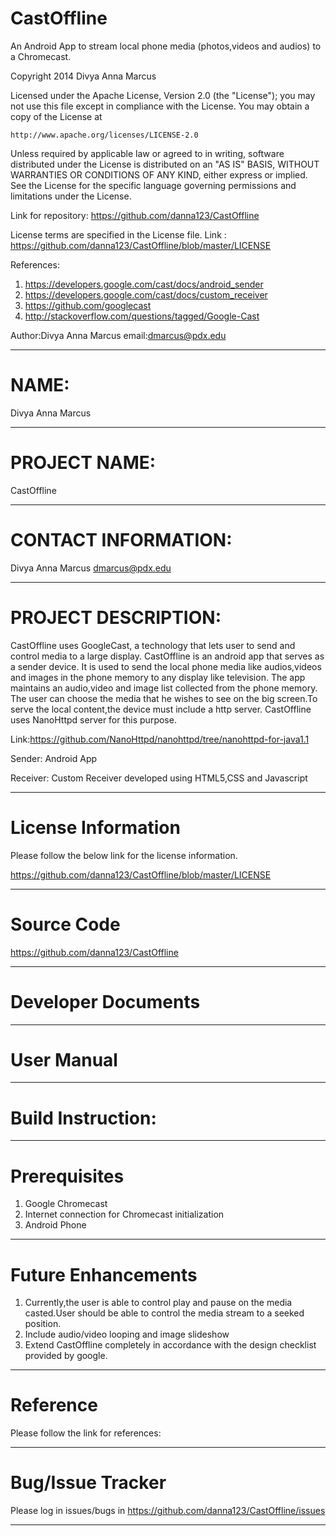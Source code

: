 CastOffline
===========

An Android App to stream local phone media (photos,videos and audios) to a Chromecast.

Copyright 2014 Divya Anna Marcus

Licensed under the Apache License, Version 2.0 (the "License");
you may not use this file except in compliance with the License.
You may obtain a copy of the License at

    http://www.apache.org/licenses/LICENSE-2.0

Unless required by applicable law or agreed to in writing, software
distributed under the License is distributed on an "AS IS" BASIS,
WITHOUT WARRANTIES OR CONDITIONS OF ANY KIND, either express or implied.
See the License for the specific language governing permissions and
limitations under the License.

Link for repository: https://github.com/danna123/CastOffline

License terms are specified in the License file. Link : https://github.com/danna123/CastOffline/blob/master/LICENSE

References:

1. https://developers.google.com/cast/docs/android_sender
2. https://developers.google.com/cast/docs/custom_receiver
3. https://github.com/googlecast
4. http://stackoverflow.com/questions/tagged/Google-Cast

Author:Divya Anna Marcus
email:dmarcus@pdx.edu

------------------------------------------------------------------------------------------------------------------------

NAME:
=====

Divya Anna Marcus

------------------------------------------------------------------------------------------------------------------------

PROJECT NAME:
=============

CastOffline

----------------------------------------------------------------------------------------------------------------------

CONTACT INFORMATION:
====================

Divya Anna Marcus
dmarcus@pdx.edu

-----------------------------------------------------------------------------------------------------------------------

PROJECT DESCRIPTION:
===================

CastOffline uses GoogleCast, a technology that lets user to send and control media to a large display. CastOffline is an android app that serves as a sender device. It is used to send the local phone media like audios,videos and images in the phone memory to any display like television. The app maintains an audio,video and image list collected from the phone memory. The user can choose the media that he wishes to see on the big screen.To serve the local content,the device must include a http server. CastOffline uses NanoHttpd server for this purpose.

Link:https://github.com/NanoHttpd/nanohttpd/tree/nanohttpd-for-java1.1

Sender: Android App

Receiver: Custom Receiver developed using HTML5,CSS and Javascript

-----------------------------------------------------------------------------------------------------------------------

License Information
====================

Please follow the below link for the license information.

https://github.com/danna123/CastOffline/blob/master/LICENSE

------------------------------------------------------------------------------------------------------------------------

Source Code
===========

https://github.com/danna123/CastOffline

------------------------------------------------------------------------------------------------------------------------

Developer Documents
===================



------------------------------------------------------------------------------------------------------------------------

User Manual
===========




------------------------------------------------------------------------------------------------------------------------

Build Instruction:
==================



-----------------------------------------------------------------------------------------------------------------------

Prerequisites
==============

1. Google Chromecast
2. Internet connection for Chromecast initialization
3. Android Phone

----------------------------------------------------------------------------------------------------------------------

Future Enhancements
===================
1. Currently,the user is able to control play and pause on the media casted.User should be able to control the media stream to a seeked position.
2. Include audio/video looping and image slideshow
3. Extend CastOffline completely in accordance with the design checklist provided by google.


-----------------------------------------------------------------------------------------------------------------------

Reference
==========

Please follow the link for references: 


----------------------------------------------------------------------------------------------------------------------

Bug/Issue Tracker
=================

Please log in issues/bugs in https://github.com/danna123/CastOffline/issues

---------------------------------------------------------------------------------------------------------------------



